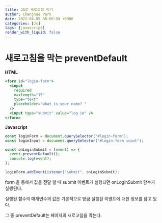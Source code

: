 ```yaml
---
title: JS로 새로고침 막기
author: Changhee Park
date: 2022-04-05 00:00:00 +0900
categories: [Js]
tags: [javascript]
render_with_liquid: false
---
```


# 새로고침을 막는 preventDefault

**HTML**

```jsx
<form id="login-form">
  <input
    required
    maxlength="15"
    type="text"
    placeholder="what is your name? "
  />
  <input type="submit" value="log in" />
</form>
```

**Javascript**

```jsx
const loginForm = document.querySelector("#login-form");
const loginInput = document.querySelector("#login-form input");

const onLoginSubmit = (event) => {
  event.preventDefault();
  console.log(event);
};

loginForm.addEventListener("submit", onLoginSubmit);
```

form 을 통해서 값을 전달 할 때 submit 이벤트가 실행되면 onLoginSubmit 함수가 실행된다.

실행된 함수의 매개변수의 값은 기본적으로 방금 실행된 이벤트에 대한 정보를 담고 있다.

그 중 preventDefault는 페이지의 새로고침을 막는다.
